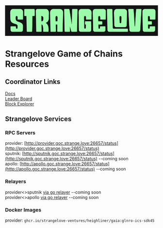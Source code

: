 ![Strangelove logo](sl.png)
# Strangelove Game of Chains Resources
## Coordinator Links
[Docs](https://github.com/hyphacoop/ics-testnets/tree/main/game-of-chains-2022)  
[Leader Board](https://interchainsecurity.dev/game-of-chains-2022)  
[Block Explorer](https://provider-explorer.goc.earthball.xyz/)

## Strangelove Services
### RPC Servers
provider: [http://provider.goc.strange.love:26657/status](http://provider.goc.strange.love:26657/status)  
sputnik: [http://sputnik.goc.strange.love:26657/status](http://sputnik.goc.strange.love:26657/status)  --coming soon  
apollo: [http://apollo.goc.strange.love:26657/status](http://apollo.goc.strange.love:26657/status) --coming soon

### Relayers
provider<>sputnik  [via go relayer](https://github.com/cosmos/relayer) --coming soon  
provider<>apollo [via go relayer](https://github.com/cosmos/relayer) --coming soon  

### Docker Images
provider: `ghcr.io/strangelove-ventures/heighliner/gaia:glnro-ics-sdk45`
